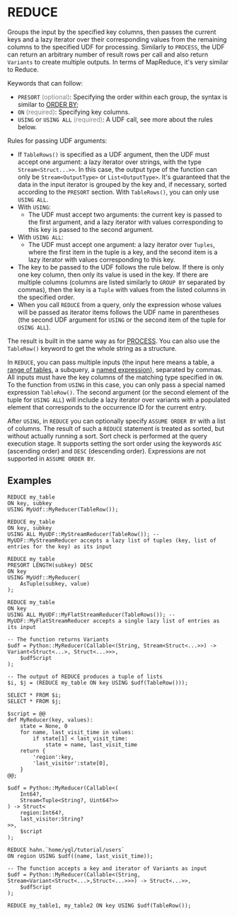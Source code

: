 # REDUCE

Groups the input by the specified key columns, then passes the current keys and a lazy iterator over their corresponding values from the remaining columns to the specified UDF for processing. Similarly to `PROCESS`, the UDF can return an arbitrary number of result rows per call and also return `Variants` to create multiple outputs. In terms of MapReduce, it's very similar to Reduce.

Keywords that can follow:

* `PRESORT` <span style="color: gray;">(optional)</span>: Specifying the order within each group, the syntax is similar to [ORDER BY](../select.md#orderby);
* `ON` <span style="color: gray;">(required)</span>: Specifying key columns.
* `USING` or `USING ALL` <span style="color: gray;">(required)</span>: A UDF call, see more about the rules below.

Rules for passing UDF arguments:

* If `TableRows()` is specified as a UDF argument, then the UDF must accept one argument: a lazy iterator over strings, with the type `Stream<Struct...>>`. In this case, the output type of the function can only be `Stream<OutputType>` or `List<OutputType>`. It's guaranteed that the data in the input iterator is grouped by the key and, if necessary, sorted according to the `PRESORT` section. With `TableRows()`, you can only use `USING ALL`.
* With `USING`:
    * The UDF must accept two arguments: the current key is passed to the first argument, and a lazy iterator with values corresponding to this key is passed to the second argument.
* With `USING ALL`:
    * The UDF must accept one argument: a lazy iterator over `Tuples`, where the first item in the tuple is a key, and the second item is a lazy iterator with values corresponding to this key.
* The key to be passed to the UDF follows the rule below. If there is only one key column, then only its value is used in the key. If there are multiple columns (columns are listed similarly to `GROUP BY` separated by commas), then the key is a `Tuple` with values from the listed columns in the specified order.
* When you call `REDUCE` from a query, only the expression whose values will be passed as iterator items follows the UDF name in parentheses (the second UDF argument for `USING` or the second item of the tuple for `USING ALL`).

The result is built in the same way as for [PROCESS](../process.md). You can also use the `TableRow()` keyword to get the whole string as a structure.

In `REDUCE`, you can pass multiple inputs (the input here means a table, a [range of tables](../select.md#range), a subquery, a [named expression](../expressions.md#named-nodes)), separated by commas. All inputs must have the key columns of the matching type specified in `ON`. To the function from `USING` in this case, you can only pass a special named expression `TableRow()`. The second argument (or the second element of the tuple for `USING ALL`) will include a lazy iterator over variants with a populated element that corresponds to the occurrence ID for the current entry.

After `USING`, in `REDUCE` you can optionally specify `ASSUME ORDER BY` with a list of columns. The result of such a `REDUCE` statement is treated as sorted, but without actually running a sort. Sort check is performed at the query execution stage. It supports setting the sort order using the keywords `ASC` (ascending order) and `DESC` (descending order). Expressions are not supported in `ASSUME ORDER BY`.

## Examples

```yql
REDUCE my_table
ON key, subkey
USING MyUdf::MyReducer(TableRow());
```

```yql
REDUCE my_table
ON key, subkey
USING ALL MyUDF::MyStreamReducer(TableRow()); -- MyUDF::MyStreamReducer accepts a lazy list of tuples (key, list of entries for the key) as its input
```

```yql
REDUCE my_table
PRESORT LENGTH(subkey) DESC
ON key
USING MyUdf::MyReducer(
    AsTuple(subkey, value)
);
```

```yql
REDUCE my_table
ON key
USING ALL MyUDF::MyFlatStreamReducer(TableRows()); -- MyUDF::MyFlatStreamReducer accepts a single lazy list of entries as its input
```

```yql
-- The function returns Variants
$udf = Python::MyReducer(Callable<(String, Stream<Struct<...>>) -> Variant<Struct<...>, Struct<...>>>,
    $udfScript
);

-- The output of REDUCE produces a tuple of lists
$i, $j = (REDUCE my_table ON key USING $udf(TableRow()));

SELECT * FROM $i;
SELECT * FROM $j;
```

```yql
$script = @@
def MyReducer(key, values):
    state = None, 0
    for name, last_visit_time in values:
        if state[1] < last_visit_time:
            state = name, last_visit_time
    return {
        'region':key,
        'last_visitor':state[0],
    }
@@;

$udf = Python::MyReducer(Callable<(
    Int64?,
    Stream<Tuple<String?, Uint64?>>
) -> Struct<
    region:Int64?,
    last_visitor:String?
>>,
    $script
);

REDUCE hahn.`home/yql/tutorial/users`
ON region USING $udf((name, last_visit_time));
```

```yql
-- The function accepts a key and iterator of Variants as input
$udf = Python::MyReducer(Callable<(String, Stream<Variant<Struct<...>,Struct<...>>>) -> Struct<...>>,
    $udfScript
);

REDUCE my_table1, my_table2 ON key USING $udf(TableRow());
```

